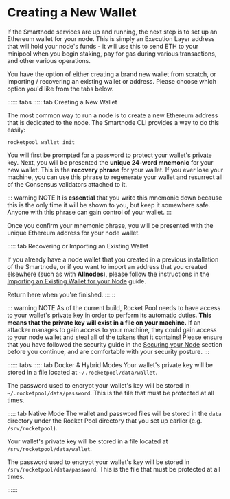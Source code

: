 # Creating a New Wallet

If the Smartnode services are up and running, the next step is to set up an Ethereum wallet for your node.
This is simply an Execution Layer address that will hold your node's funds - it will use this to send ETH to your minipool when you begin staking, pay for gas during various transactions, and other various operations.

You have the option of either creating a brand new wallet from scratch, or importing / recovering an existing wallet or address.
Please choose which option you'd like from the tabs below.

:::::: tabs
::::: tab Creating a New Wallet

The most common way to run a node is to create a new Ethereum address that is dedicated to the node.
The Smartnode CLI provides a way to do this easily:

```shell
rocketpool wallet init
```

You will first be prompted for a password to protect your wallet's private key.
Next, you will be presented the **unique 24-word mnemonic** for your new wallet.
This is the **recovery phrase** for your wallet.
If you ever lose your machine, you can use this phrase to regenerate your wallet and resurrect all of the Consensus validators attached to it.

::: warning NOTE
It is **essential** that you write this mnemonic down because this is the only time it will be shown to you, but keep it somewhere safe.
Anyone with this phrase can gain control of your wallet.
:::

Once you confirm your mnemonic phrase, you will be presented with the unique Ethereum address for your node wallet.

::::: tab Recovering or Importing an Existing Wallet

If you already have a node wallet that you created in a previous installation of the Smartnode, or if you want to import an address that you created elsewhere (such as with **Allnodes**), please follow the instructions in the [Importing an Existing Wallet for your Node](./recovering-rp) guide.

Return here when you're finished.
::::::

::: warning NOTE
As of the current build, Rocket Pool needs to have access to your wallet's private key in order to perform its automatic duties.
**This means that the private key will exist in a file on your machine.**
If an attacker manages to gain access to your machine, they could gain access to your node wallet and steal all of the tokens that it contains!
Please ensure that you have followed the security guide in the [Securing your Node](./securing-your-node) section before you continue, and are comfortable with your security posture.
:::

:::::: tabs
::::: tab Docker & Hybrid Modes
Your wallet's private key will be stored in a file located at `~/.rocketpool/data/wallet`.

The password used to encrypt your wallet's key will be stored in `~/.rocketpool/data/password`.
This is the file that must be protected at all times.

::::: tab Native Mode
The wallet and password files will be stored in the `data` directory under the Rocket Pool directory that you set up earlier (e.g. `/srv/rocketpool`).

Your wallet's private key will be stored in a file located at `/srv/rocketpool/data/wallet`.

The password used to encrypt your wallet's key will be stored in `/srv/rocketpool/data/password`.
This is the file that must be protected at all times.

::::::
